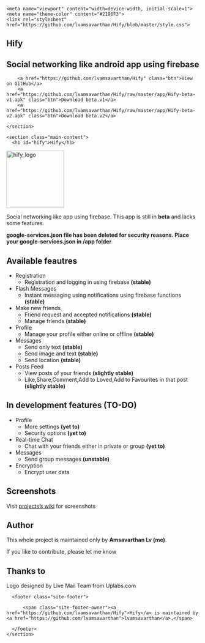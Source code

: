 <!DOCTYPE html>
<!-- saved from url=(0037)https://lvamsavarthan.github.io/Hify/ -->
<html lang="en-US"><head><meta http-equiv="Content-Type" content="text/html; charset=UTF-8">
    

<!-- Begin Jekyll SEO tag v2.4.0 -->
<title>Hify | Social networking like android app using firebase</title>
<meta name="generator" content="Jekyll v3.7.3">
<meta property="og:title" content="Hify">
<meta property="og:locale" content="en_US">
<meta name="description" content="Social networking like android app using firebase">
<meta property="og:description" content="Social networking like android app using firebase">
<link rel="canonical" href="https://lvamsavarthan.github.io/Hify/">
<meta property="og:url" content="https://lvamsavarthan.github.io/Hify/">
<meta property="og:site_name" content="Hify">
<script type="application/ld+json">
{"name":"Hify","description":"Social networking like android app using firebase","@type":"WebSite","url":"https://lvamsavarthan.github.io/Hify/","headline":"Hify","@context":"http://schema.org"}</script>
<!-- End Jekyll SEO tag -->

    <meta name="viewport" content="width=device-width, initial-scale=1">
    <meta name="theme-color" content="#2196F3">
    <link rel="stylesheet" href="https://github.com/lvamsavarthan/Hify/blob/master/style.css">
  </head>
  <body cz-shortcut-listen="true">
    <section class="page-header">
      <h1 class="project-name">Hify</h1>
      <h2 class="project-tagline">Social networking like android app using firebase</h2>
      
        <a href="https://github.com/lvamsavarthan/Hify" class="btn">View on GitHub</a>
        <a href="https://github.com/lvamsavarthan/Hify/raw/master/app/Hify-beta-v1.apk" class="btn">Download beta.v1</a>
        <a href="https://github.com/lvamsavarthan/Hify/raw/master/app/Hify-beta-v2.apk" class="btn">Download beta.v2</a>
        
    </section>

    <section class="main-content">
      <h1 id="hify">Hify</h1>

<p><img src="./Hify_index_files/preview.png" width="150" height="150" alt="hify_logo"></p>

<p>Social networking like app using firebase. This app is still in <strong>beta</strong> and lacks some features.</p>

<p><strong>google-services.json file has been deleted for security reasons. Place your google-services.json in /app folder</strong></p>

<h2 id="available-feautres">Available feautres</h2>

<ul>
  <li>Registration
    <ul>
      <li>Registration and logging in using firebase <strong>(stable)</strong></li>
    </ul>
  </li>
  <li>Flash Messages
    <ul>
      <li>Instant messaging using notifications using firebase functions <strong>(stable)</strong></li>
    </ul>
  </li>
  <li>Make new friends
    <ul>
      <li>Friend request and accepted notifications <strong>(stable)</strong></li>
      <li>Manage friends <strong>(stable)</strong></li>
    </ul>
  </li>
  <li>Profile
    <ul>
      <li>Manage your profile either online or offline <strong>(stable)</strong></li>
    </ul>
  </li>
  <li>Messages
    <ul>
      <li>Send only text <strong>(stable)</strong></li>
      <li>Send image and text <strong>(stable)</strong></li>
      <li>Send location <strong>(stable)</strong></li>
    </ul>
  </li>
  <li>Posts Feed
    <ul>
      <li>View posts of your friends <strong>(slightly stable)</strong></li>
      <li>Like,Share,Comment,Add to Loved,Add to Favourites in that post <strong>(slightly stable)</strong></li>
    </ul>
  </li>
</ul>

<h2 id="in-development-features-to-do">In development features (TO-DO)</h2>

<ul>
  <li>Profile
    <ul>
      <li>More settings <strong>(yet to)</strong></li>
      <li>Security options <strong>(yet to)</strong></li>
    </ul>
  </li>
  <li>Real-time Chat
    <ul>
      <li>Chat with your friends either in private or group <strong>(yet to)</strong></li>
    </ul>
  </li>
  <li>Messages
    <ul>
      <li>Send group messages <strong>(unstable)</strong></li>
    </ul>
  </li>
  <li>Encryption
    <ul>
      <li>Encrypt user data</li>
    </ul>
  </li>
</ul>

<h2 id="screenshots">Screenshots</h2>

<p>Visit <a href="https://github.com/lvamsavarthan/Hify/wiki">projects’s wiki</a> for screenshots</p>

<h2 id="author">Author</h2>

<p>This whole project is maintained only by <strong>Amsavarthan Lv (me)</strong>.</p>

<p>If you like to contribute, please let me know</p>

<h2 id="thanks-to">Thanks to</h2>

<p>Logo designed by Live Mail Team from Uplabs.com</p>


      <footer class="site-footer">
        
          <span class="site-footer-owner"><a href="https://github.com/lvamsavarthan/Hify">Hify</a> is maintained by <a href="https://github.com/lvamsavarthan">lvamsavarthan</a>.</span>
        
      </footer>
    </section>

    
  

</body></html>
